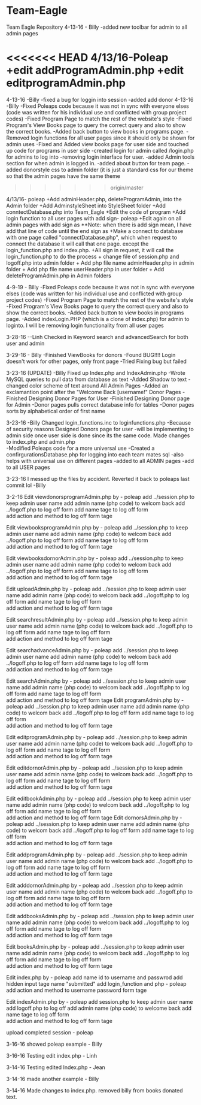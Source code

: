 # Team-Eagle
Team Eagle Repository
4-13-16 - Billy
-added new toolbar for admin to all admin pages

<<<<<<< HEAD
4/13/16-Poleap
	+edit addProgramAdmin.php
	+edit editprogramAdmin.php
=======
4-13-16 -Billy
-fixed a bug for loggin into session
-added add donor
4-13-16 -Billy
-Fixed Poleaps code because it was not in sync with everyone elses (code was written for his individual use and conflicted with group project codes)
-Fixed Program Page to match the rest of the website's style
-Fixed Program's View Books page to query the correct query and also to show the correct books.
-Added back button to view books in programs page.
-Removed login functions for all user pages since it should only be shown for admin uses
-Fixed and Added view books page for user side and touched up code for programs in user side
-created login for admin called /login.php for admins to log into
-removing login interface for user.
-added Admin tools section for when admin is logged in.
-added about button for team page.
-added donorstyle css to admin folder (it is just a standard css for our theme so that the admin pages have the same theme
>>>>>>> origin/master

4/13/16- poleap
	+Add adminHeader.php, deleteProgramAdmin, into the Admin folder
	+Add AdminstyleSheet into StyleSheet folder
	+Add conntectDatabase.php into Team_Eagle
	+Edit the code of program
	+Add login function to all user pages with add sign- poleap
	+Edit again on all admin pages with add sign as <!--**Add below -->
**Note: when there is add sign mean, I have add that line of code until the end sign as <!--**Done add above -->
	+Make a connect to database with one page called "connectDatabase.php", which when request to connect the database
		it will call that one page. except the login_function.php and index.php.
	+All sign in request, it will call the login_function.php to do the process
	+ change file of session.php and logoff.php into admin folder
	+ Add php file name adminHeader.php in admin folder
	+ Add php file name userHeader.php in user folder
	+ Add deleteProgramAdmin.php in Admin folders


4-9-19 - Billy
-Fixed Poleaps code because it was not in sync with everyone elses (code was written for his individual use and conflicted with group project codes)
-Fixed Program Page to match the rest of the website's style
-Fixed Program's View Books page to query the correct query and also to show the correct books.
-Added back button to view books in programs page.
-Added indexLogin.PHP (which is a clone of index.php) for admin to loginto. I will be removing login functionality from all user pages

3-28-16 --Linh
Checked in Keyword search and advancedSearch for both user and admin

3-29-16 - Billy
-Finished ViewBooks for donors
-Found BUG!!!! Login doesn't work for other pages, only front page
-Tried Fixing bug but failed

3-23-16 (UPDATE) -Billy
Fixed up Index.php and IndexAdmin.php
-Wrote MySQL queries to pull data from database as text
-Added Shadow to text
-changed color scheme of text around
All Admin Pages
-Added an exclamantion point after the "Welcome Back [username!"
Donor Pages
-Finished Designing Donor Pages for User
-Finished Designing Donor page for Admin
-Donor pages pulls correct database info for tables
-Donor pages sorts by alphabetical order of first name

3-23-16 -Billy
Changed login_functions.inc to loginfunctions.php
-Because of security reasons 
Designed Donors page for user 
-will be implementing to admin side once user side is done since its the same code. 
Made changes to index.php and admin.php  
-Modified Poleaps code for a more universal use 
-Created a confirgurationsDatabase.php for logging into each team mates sql 
-also helps with universal use on different pages
-added to all ADMIN pages
-add to all USER pages

3-23-16
I messed up the files by accident. Reverted it back to poleaps last commit lol -Billy

3-2-16
Edit viewdonorsprogramAdmin.php by - poleap 
	add ../session.php to keep admin user name
	add admin name (php code) to welcom back
	add ../logoff.php to log off form
	add name tage to log off form	
	add action and method to log off form tage


Edit viewbooksprogramAdmin.php by - poleap 
	add ../session.php to keep admin user name
	add admin name (php code) to welcom back
	add ../logoff.php to log off form
	add name tage to log off form	
	add action and method to log off form tage


Edit viewbooksdornorAdmin.php by - poleap 
	add ../session.php to keep admin user name
	add admin name (php code) to welcom back
	add ../logoff.php to log off form
	add name tage to log off form	
	add action and method to log off form tage

Edit uploadAdmin.php by - poleap 
	add ../session.php to keep admin user name
	add admin name (php code) to welcom back
	add ../logoff.php to log off form
	add name tage to log off form	
	add action and method to log off form tage

Edit searchresultAdmin.php by - poleap 
	add ../session.php to keep admin user name
	add admin name (php code) to welcom back
	add ../logoff.php to log off form
	add name tage to log off form	
	add action and method to log off form tage

Edit searchadvanceAdmin.php by - poleap 
	add ../session.php to keep admin user name
	add admin name (php code) to welcom back
	add ../logoff.php to log off form
	add name tage to log off form	
	add action and method to log off form tage

Edit searchAdmin.php by - poleap 
	add ../session.php to keep admin user name
	add admin name (php code) to welcom back
	add ../logoff.php to log off form
	add name tage to log off form	
	add action and method to log off form tage
Edit programAdmin.php by - poleap 
	add ../session.php to keep admin user name
	add admin name (php code) to welcom back
	add ../logoff.php to log off form
	add name tage to log off form	
	add action and method to log off form tage

Edit editprogramAdmin.php by - poleap 
	add ../session.php to keep admin user name
	add admin name (php code) to welcom back
	add ../logoff.php to log off form
	add name tage to log off form	
	add action and method to log off form tage

Edit editdornorAdmin.php by - poleap 
	add ../session.php to keep admin user name
	add admin name (php code) to welcom back
	add ../logoff.php to log off form
	add name tage to log off form	
	add action and method to log off form tage

Edit editbookAdmin.php by - poleap 
	add ../session.php to keep admin user name
	add admin name (php code) to welcom back
	add ../logoff.php to log off form
	add name tage to log off form	
	add action and method to log off form tage
Edit dornorsAdmin.php by - poleap 
	add ../session.php to keep admin user name
	add admin name (php code) to welcom back
	add ../logoff.php to log off form
	add name tage to log off form	
	add action and method to log off form tage

Edit addprogramAdmin.php by - poleap 
	add ../session.php to keep admin user name
	add admin name (php code) to welcom back
	add ../logoff.php to log off form
	add name tage to log off form	
	add action and method to log off form tage

Edit adddornorAdmin.php by - poleap 
	add ../session.php to keep admin user name
	add admin name (php code) to welcom back
	add ../logoff.php to log off form
	add name tage to log off form	
	add action and method to log off form tage

Edit addbooksAdmin.php by - poleap 
	add ../session.php to keep admin user name
	add admin name (php code) to welcom back
	add ../logoff.php to log off form
	add name tage to log off form	
	add action and method to log off form tage

Edit booksAdmin.php by - poleap 
	add ../session.php to keep admin user name
	add admin name (php code) to welcom back
 	add ../logoff.php to log off form
	add name tage to log off form	
	add action and method to log off form tage

Edit index.php by - poleap
	add name id to username and passwrod
	add hidden input tage name "submitted"
	add login_function and php - poleap
	add action and method to username password form tage

Edit indexAdmin.php by - poleap
	add session.php to keep admin user name
	add logoff.php to log off 
	add admin name (php code) to welcome back
	add name tage to log off form	
	add action and method to log off form tage 

upload completed session - poleap

3-16-16
showed poleap example - Billy

3-16-16
Testing edit index.php - Linh

3-14-16
Testing edited Index.php - Jean 

3-14-16
made another example - Billy

3-14-16
Made changes to index.php. removed billy from books donated text.



